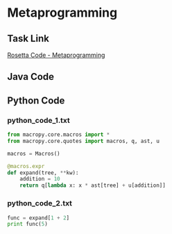 # Metaprogramming

## Task Link
[Rosetta Code - Metaprogramming](https://rosettacode.org/wiki/Metaprogramming)

## Java Code
## Python Code
### python_code_1.txt
```python
from macropy.core.macros import *
from macropy.core.quotes import macros, q, ast, u

macros = Macros()

@macros.expr
def expand(tree, **kw):
    addition = 10
    return q[lambda x: x * ast[tree] + u[addition]]

```

### python_code_2.txt
```python
func = expand[1 + 2]
print func(5)

```

